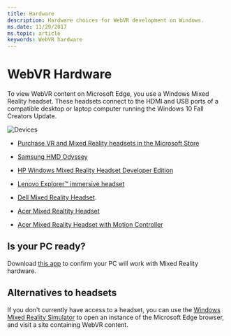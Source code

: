 ```yaml
---
title: Hardware
description: Hardware choices for WebVR development on Windows. 
ms.date: 11/29/2017
ms.topic: article
keywords: WebVR hardware
---
```


# WebVR Hardware

To view WebVR content on Microsoft Edge, you use a Windows Mixed Reality headset. These headsets connect to the HDMI and USB ports of a compatible desktop or laptop computer running the Windows 10 Fall Creators Update.


![Devices](img/windows-mr-headset.jpg)

* [Purchase VR and Mixed Reality headsets in the Microsoft Store](https://www.microsoft.com/en-us/store/collections/vrandmixedrealityheadsets)

* [Samsung HMD Odyssey](https://www.samsung.com/us/computing/computing-accessories/computers/xe800zaa-hc1us-xe800zaa-hc1us/)

* [HP Windows Mixed Reality Headset Developer Edition](https://www.microsoft.com/en-us/store/d/hp-windows-mixed-reality-headset-developer-edition/91thzqtvgspf/lpmq)

* [Lenovo Explorer™ immersive headset](http://blog.lenovo.com/en/blog/lenovo-unveils-the-lenovo-explorer-immersive-headset-for-windows-mixed-real)

* [Dell Mixed Reality Headset](https://blog.dell.com/en-us/dell-mixed-reality-headset-develops-further/).

* [Acer Mixed Realtity Headset](https://www.acer.com/ac/en/US/content/series-features/hmd)

* [Acer Mixed Reality Headset with Motion Controller](https://www.acer.com/ac/en/US/content/series/wmr)

## Is your PC ready?

Download [this app](https://www.microsoft.com/en-us/store/p/windows-mixed-reality-pc-check/9nzvl19n7cnc) to confirm your PC will work with Mixed Reality hardware.

## Alternatives to headsets

If you don't currently have access to a headset, you can use the [Windows Mixed Reality Simulator](https://developer.microsoft.com/en-us/windows/mixed-reality/using_the_windows_mixed_reality_simulator) to open an instance of the Microsoft Edge browser, and visit a site containing WebVR content.


